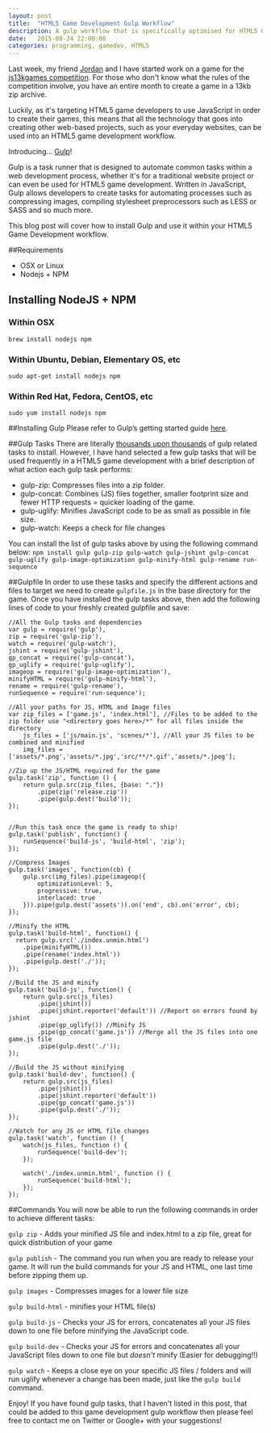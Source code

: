 ```yaml
---
layout: post
title:  "HTML5 Game Development Gulp Workflow"
description: A gulp workflow that is specifically optimised for HTML5 Game Development.
date:   2015-08-24 22:00:00
categories: programming, gamedev, HTML5
---
```

Last week, my friend [Jordan](https://twitter.com/DivineOmega) and I have started work on a game for the [js13kgames competition](http://js13kgames.com/). For those who don't know what the rules of the competition involve, you have an entire month to create a game in a 13kb zip archive. 

Luckily, as it's targeting HTML5 game developers to use JavaScript in order to create their games, this means that all the technology that goes into creating other web-based projects, such as your everyday websites, can be used into an HTML5 game development workflow.

Introducing... [Gulp](http://gulpjs.com/)!

Gulp is a task runner that is designed to automate common tasks within a web development process, whether it's for a traditional website project or can even be used for HTML5 game development. Written in JavaScript, Gulp allows developers to create tasks for automating processes such as compressing images, compiling stylesheet preprocessors such as LESS or SASS and so much more. 

This blog post will cover how to install Gulp and use it within your HTML5 Game Development workflow.

##Requirements
* OSX or Linux
* Nodejs + NPM

## Installing NodeJS + NPM
### Within OSX
`brew install nodejs npm`
### Within Ubuntu, Debian, Elementary OS, etc
`sudo apt-get install nodejs npm`
### Within Red Hat, Fedora, CentOS, etc
`sudo yum install nodejs npm` 

##Installing Gulp
Please refer to Gulp’s getting started guide [here](https://github.com/gulpjs/gulp/blob/master/docs/getting-started.md).

##Gulp Tasks
There are literally [thousands upon thousands](https://www.npmjs.com/search?q=gulp) of gulp related tasks to install. However, I have hand selected a few gulp tasks that will be used frequently in a HTML5 game development with a brief description of what action each gulp task performs:

* gulp-zip: Compresses files into a zip folder.
* gulp-concat: Combines (JS) files together, smaller footprint size and fewer HTTP requests = quicker loading of the game.
* gulp-uglify: Minifies JavaScript code to be as small as possible in file size.
* gulp-watch: Keeps a check for file changes

You can install the list of gulp tasks above by using the following command below: 
`npm install gulp gulp-zip gulp-watch gulp-jshint gulp-concat gulp-uglify gulp-image-optimization gulp-minify-html gulp-rename run-sequence`

##Gulpfile
In order to use these tasks and specify the different actions and files to target we need to create `gulpfile.js` in the base directory for the game. Once you have installed the gulp tasks above, then add the following lines of code to your freshly created gulpfile and save:

    //All the Gulp tasks and dependencies
    var gulp = require('gulp'),
    zip = require('gulp-zip'),
    watch = require('gulp-watch'),
    jshint = require('gulp-jshint'),
    gp_concat = require('gulp-concat'),
    gp_uglify = require('gulp-uglify'),
    imageop = require('gulp-image-optimization'),
    minifyHTML = require('gulp-minify-html'),
    rename = require('gulp-rename'),
    runSequence = require('run-sequence');

    //All your paths for JS, HTML and Image files
    var zip_files = ['game.js', 'index.html'], //Files to be added to the zip folder use "<directory goes here>/*" for all files inside the directory
        js_files = ['js/main.js', 'scenes/*'], //All your JS files to be combined and minified
        img_files = ['assets/*.png','assets/*.jpg','src/**/*.gif','assets/*.jpeg'];

    //Zip up the JS/HTML required for the game
    gulp.task('zip', function () {
        return gulp.src(zip_files, {base: "."})
            .pipe(zip('release.zip'))
            .pipe(gulp.dest('build'));
    });


    //Run this task once the game is ready to ship!
    gulp.task('publish', function() {
        runSequence('build-js', 'build-html', 'zip');
    });

    //Compress Images
    gulp.task('images', function(cb) {
        gulp.src(img_files).pipe(imageop({
            optimizationLevel: 5,
            progressive: true,
            interlaced: true
        })).pipe(gulp.dest('assets')).on('end', cb).on('error', cb);
    });

    //Minify the HTML
    gulp.task('build-html', function() { 
      return gulp.src('./index.unmin.html')
        .pipe(minifyHTML())
        .pipe(rename('index.html'))
        .pipe(gulp.dest('./'));
    });

    //Build the JS and minify
    gulp.task('build-js', function() {
        return gulp.src(js_files)
            .pipe(jshint())
            .pipe(jshint.reporter('default')) //Report on errors found by jshint
            .pipe(gp_uglify()) //Minify JS
            .pipe(gp_concat('game.js')) //Merge all the JS files into one game.js file 
            .pipe(gulp.dest('./'));
    });

    //Build the JS without minifying
    gulp.task('build-dev', function() {
        return gulp.src(js_files)
            .pipe(jshint())
            .pipe(jshint.reporter('default'))
            .pipe(gp_concat('game.js'))
            .pipe(gulp.dest('./'));
    });

    //Watch for any JS or HTML file changes
    gulp.task('watch', function () {
        watch(js_files, function () {
            runSequence('build-dev');
        });

        watch('./index.unmin.html', function () {
            runSequence('build-html');
        });
    });

##Commands
You will now be able to run the following commands in order to achieve different tasks:

`gulp zip` - Adds your minified JS file and index.html to a zip file, great for quick distribution of your game

`gulp publish` - The command you run when you are ready to release your game. It will run the build commands for your JS and HTML, one last time before zipping them up. 

`gulp images` - Compresses images for a lower file size

`gulp build-html` - minifies your HTML file(s)

`gulp build-js` - Checks your JS for errors, concatenates all your JS files down to one file before minifying the JavaScript code.

`gulp build-dev` - Checks your JS for errors and concatenates all your JavaScript files down to one file but *doesn't* minify (Easier for debugging!!)

`gulp watch` - Keeps a close eye on your specific JS files / folders and will run uglify whenever a change has been made, just like the `gulp build` command.

Enjoy! If you have found gulp tasks, that I haven't listed in this post, that could be added to this game development gulp workflow then please feel free to contact me on Twitter or Google+ with your suggestions! 